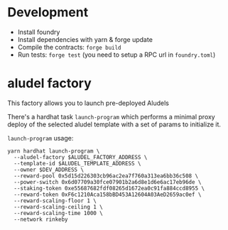 
# Development

* Install foundry
* Install dependencies with yarn & forge update
* Compile the contracts: ```forge build```
* Run tests: ```forge test``` (you need to setup a RPC url in `foundry.toml`)

# aludel factory

This factory allows you to launch pre-deployed Aludels

There's a hardhat task `launch-program` which performs a minimal proxy deploy of the selected aludel template with a set of params to initialize it.

`launch-program` usage:
```
yarn hardhat launch-program \
  --aludel-factory $ALUDEL_FACTORY_ADDRESS \
  --template-id $ALUDEL_TEMPLATE_ADDRESS \
  --owner $DEV_ADDRESS \
  --reward-pool 0x5d15d226303cb96ac2ea7f760a313ea6bb36c508 \
  --power-switch 0x6d07709a30fce07901b2a6d8e1d6e6ac17eb96de \
  --staking-token 0xe55687682fdf08265d1672ea0c91fa884ccd8955 \
  --reward-token 0xF6c1210Aca158bBD453A12604A03AeD2659ac0ef \
  --reward-scaling-floor 1 \
  --reward-scaling-ceiling 1 \
  --reward-scaling-time 1000 \
  --network rinkeby
```
